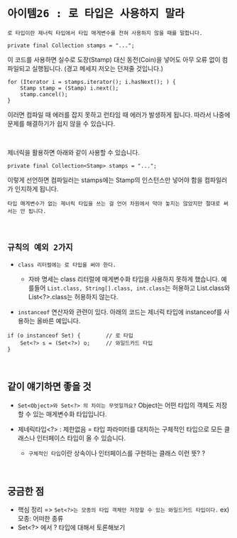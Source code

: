 # `아이템26 : 로 타입은 사용하지 말라`

`로 타입이란 제너릭 타입에서 타입 매게변수를 전혀 사용하지 않을 때를 말합니다.`

```
private final Collection stamps = "...";
```

이 코드를 사용하면 실수로 도장(Stamp) 대신 동전(Coin)을 넣어도 아무 오류 없이 컴파일되고 실행됩니다. (경고 메세지 저오는 던져줄 것입니다.)

```
for (Iterator i = stamps.iterator(); i.hasNext(); ) {
    Stamp stamp = (Stamp) i.next();  
    stamp.cancel();
}
```

이러면 컴파일 때 에러를 잡지 못하고 런타임 때 에러가 발생하게 됩니다. 따라서 나중에 문제를 해결하기가 쉽지 않을 수 있습니다.

<br>

제너릭을 활용하면 아래와 같이 사용할 수 있습니다.

```
private final Collection<Stamp> stamps = "...";
```

이렇게 선언하면 컴파일러는 stamps에는 Stamp의 인스턴스만 넣어야 함을 컴파일러가 인지하게 됩니다.

`타입 매게변수가 없는 제너릭 타입을 쓰는 걸 언어 차원에서 막아 놓지는 않았지만 절대로 써서는 안 됩니다.`

<br>

## `규칙의 예외 2가지`

- `class 리터럴에는 로 타입을 써야 한다.`
    - 자바 명세는 class 리터럴에 매게변수화 타입을 사용하지 못하게 했습니다. 예를들어 `List.class, String[].class, int.class`는 허용하고 List<String>.class와 List<?>.class는 허용하지 않는다.

- `instanceof` 연산자와 관련이 있다. 아래의 코드는 제너릭 타입에 instanceof를 사용하는 올바른 예입니다. 

```
if (o instanceof Set) {        // 로 타입
    Set<?> s = (Set<?>) o;     // 와일드카드 타입
}
```

<br>

## 같이 얘기하면 좋을 것

- `Set<Object>와 Set<?> 의 차이는 무엇일까요?` Object는 어떤 타입의 객체도 저장할 수 있는 매게변수화 타입입니다. 

- 제네릭타입<?> : 제한없음 = 타입 파라미터를 대치하는 구체적인 타입으로 모든 클래스나 인터페이스 타입이 올 수 있습니다.
    - `구체적인 타입`이란 상속이나 인터페이스를 구현하는 클래스 이런 뜻? ?  

<br>

## 궁금한 점

- 핵심 정리 => `Set<?>는 모종의 타입 객체만 저장할 수 있는 와일드카드 타입이다.` ex) 모종: 어떠한 종류
- Set<?> 에서 ? 타입에 대해서 토론해보기





